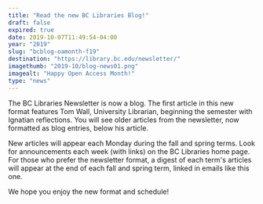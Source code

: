 ```yaml
---
title: "Read the new BC Libraries Blog!"
draft: false
expired: true
date: 2019-10-07T11:49:54-04:00
year: "2019"
slug: "bcblog-oamonth-f19"
destination: "https://library.bc.edu/newsletter/"
imagethumb: "2019-10/blog-news01.png"
imagealt: "Happy Open Access Month!"
type: "news"
---
```


The BC Libraries Newsletter is now a blog. The first article in this new format features Tom Wall, University Librarian, beginning the semester with Ignatian reflections. You will see older articles from the newsletter, now formatted as blog entries, below his article.

New articles will appear each Monday during the fall and spring terms. Look for announcements each week (with links) on the BC Libraries home page. For those who prefer the newsletter format, a digest of each term's articles will appear at the end of each fall and spring term, linked in emails like this one.

We hope you enjoy the new format and schedule!